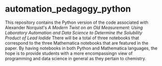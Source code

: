 # automation_pedagogy_python
This repository contains the Python version of the code associated with Alexander Norquist's *A Modern Twist on an 
Old Measurement: Using Laboratory Automation and Data Science to Determine the Solubility Product of Lead Iodide*
There will be a total of three notebooks that correspond to the three Mathematica notebooks that are featured in the 
paper. By having notebooks in both Python and Mathematica languages, the hope is to provide students with a more
encompassingn view of programming and data science in general as they pertain to chemistry.
